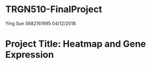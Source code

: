 # TRGN510-FinalProject
  Ying Sun
  5682161995
  04/12/2018
# Project Title: Heatmap and Gene Expression
